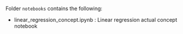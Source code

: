 
Folder `notebooks` contains the following:

  - linear_regression_concept.ipynb : Linear regression actual concept notebook 
